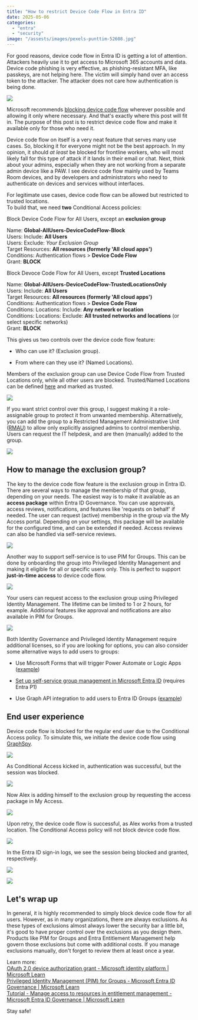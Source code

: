 ```yaml
---
title: "How to restrict Device Code Flow in Entra ID"
date: 2025-05-06
categories: 
  - "entra"
  - "security"
image: "/assests/images/pexels-punttim-52608.jpg"
---
```


For good reasons, device code flow in Entra ID is getting a lot of attention. Attackers heavily use it to get access to Microsoft 365 accounts and data. Device code phishing is very effective, as phishing-resistant MFA, like passkeys, are not helping here. The victim will simply hand over an access token to the attacker. The attacker does not care how authentication is being done.

![](/assets/images/image.png)

Microsoft recommends [blocking device code flow](https://learn.microsoft.com/en-us/entra/identity/conditional-access/policy-block-authentication-flows) wherever possible and allowing it only where necessary. And that's exactly where this post will fit in. The purpose of this post is to restrict device code flow and make it available only for those who need it.

Device code flow on itself is a very neat feature that serves many use cases. So, blocking it for everyone might not be the best approach. In my opinion, it should _at least_ be blocked for frontline workers, who will most likely fall for this type of attack if it lands in their email or chat. Next, think about your admins, especially when they are not working from a separate admin device like a PAW. I see device code flow mainly used by Teams Room devices, and by developers and administrators who need to authenticate on devices and services without interfaces.

For legitimate use cases, device code flow can be allowed but restricted to trusted locations.  
To build that, we need **two** Conditional Access policies:

Block Device Code Flow for All Users, except an **exclusion group**

Name: **Global-AllUsers-DeviceCodeFlow-Block**  
Users: Include: **All Users**  
Users: Exclude: _Your Exclusion Group_  
Target Resources: **All resources (formerly 'All cloud apps')**  
Conditions: Authentication flows > **Device Code Flow**  
Grant: **BLOCK**

Block Devoce Code Flow for All Users, except **Trusted Locations**

Name: **Global-AllUsers-DeviceCodeFlow-TrustedLocationsOnly**  
Users: Include: **All Users**  
Target Resources: **All resources (formerly 'All cloud apps')**  
Conditions: Authentication flows > **Device Code Flow**  
Conditions: Locations: Include: **Any network or location**  
Conditions: Locations: Exclude: **All trusted networks and locations** (or select specific networks)  
Grant: **BLOCK**

This gives us two controls over the device code flow feature:

- Who can use it? (Exclusion group).

- From where can they use it? (Named Locations).

Members of the exclusion group can use Device Code Flow from Trusted Locations only, while all other users are blocked. Trusted/Named Locations can be defined [here](https://entra.microsoft.com/#view/Microsoft_AAD_ConditionalAccess/ConditionalAccessBlade/~/NamedLocations/menuId//fromNav/) and marked as trusted.

![](/assets/images/image-1.png)

If you want strict control over this group, I suggest making it a role-assignable group to protect it from unwanted membership. Alternatively, you can add the group to a Restricted Management Administrative Unit ([RMAU](https://learn.microsoft.com/en-us/entra/identity/role-based-access-control/admin-units-restricted-management)) to allow only explicitly assigned admins to control membership. Users can request the IT helpdesk, and are then (manually) added to the group.

![](/assets/images/image-2.png)

## How to manage the exclusion group?

The key to the device code flow feature is the exclusion group in Entra ID. There are several ways to manage the membership of that group, depending on your needs. The easiest way is to make it available as an **access package** within Entra ID Governance. You can use approvals, access reviews, notifications, and features like 'requests on behalf' if needed. The user can request (active) membership in the group via the My Access portal. Depending on your settings, this package will be available for the configured time, and can be extended if needed. Access reviews can also be handled via self-service reviews.

![](/assets/images/image-3.png)

Another way to support self-service is to use PIM for Groups. This can be done by onboarding the group into Privileged Identity Management and making it eligible for all or specific users only. This is perfect to support **just-in-time access** to device code flow.

![](/assets/images/image-4.png)

Your users can request access to the exclusion group using Privileged Identity Management. The lifetime can be limited to 1 or 2 hours, for example. Additional features like approval and notifications are also available in PIM for Groups.

![](/assets/images/image-5.png)

Both Identity Governance and Privileged Identity Management require additional licenses, so if you are looking for options, you can also consider some alternative ways to add users to groups:

- Use Microsoft Forms that will trigger Power Automate or Logic Apps ([example](https://janbakker.tech/license-on-demand-with-power-automate-and-azure-ad/))

- [Set up self-service group management in Microsoft Entra ID](https://learn.microsoft.com/en-us/entra/identity/users/groups-self-service-management) (requires Entra P1)

- Use Graph API integration to add users to Entra ID Groups ([example](https://learn.microsoft.com/en-us/graph/api/group-post-members?view=graph-rest-1.0&tabs=http))

## End user experience

Device code flow is blocked for the regular end user due to the Conditional Access policy. To simulate this, we initiate the device code flow using [GraphSpy](https://github.com/RedByte1337/GraphSpy).

![](/assets/images/image-7.png)

As Conditional Access kicked in, authentication was successful, but the session was blocked.

![](/assets/images/image-8.png)

Now Alex is adding himself to the exclusion group by requesting the access package in My Access.

![](/assets/images/image-9.png)

Upon retry, the device code flow is successful, as Alex works from a trusted location. The Conditional Access policy will not block device code flow.

![](/assets/images/image-10.png)

In the Entra ID sign-in logs, we see the session being blocked and granted, respectively.

![](/assets/images/image-11.png)

![](/assets/images/ms-teams_vcc1uYWlyC-912x1024.png)

## Let's wrap up

In general, it is highly recommended to simply block device code flow for all users. However, as in many organizations, there are always exclusions. As these types of exclusions almost always lower the security bar a little bit, it's good to have proper control over the exclusions as you design them. Products like PIM for Groups and Entra Entitlement Management help govern those exclusions but come with additional costs. If you manage exclusions manually, don't forget to review them at least once a year.  
  
Learn more:  
[OAuth 2.0 device authorization grant - Microsoft identity platform | Microsoft Learn](https://learn.microsoft.com/en-us/entra/identity-platform/v2-oauth2-device-code)  
[Privileged Identity Management (PIM) for Groups - Microsoft Entra ID Governance | Microsoft Learn](https://learn.microsoft.com/en-us/entra/id-governance/privileged-identity-management/concept-pim-for-groups)  
[Tutorial - Manage access to resources in entitlement management - Microsoft Entra ID Governance | Microsoft Learn](https://learn.microsoft.com/en-us/entra/id-governance/entitlement-management-access-package-first)

Stay safe!
